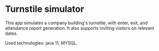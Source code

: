 # Turnstile simulator
This app simulates a company building's turnstile,
with enter, exit, and attendance report generation.
It also supports inviting visitors on relevant dates.

Used technologies: java 11, MYSQL.